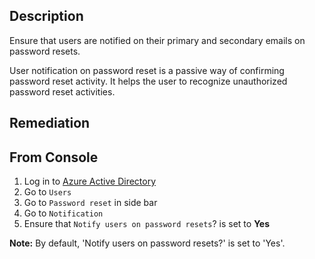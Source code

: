 ## Description

Ensure that users are notified on their primary and secondary emails on password resets.

User notification on password reset is a passive way of confirming password reset activity. It helps the user to recognize unauthorized password reset activities.

## Remediation

## From Console

1. Log in to [Azure Active Directory](https://portal.azure.com/#blade/Microsoft_AAD_IAM/ActiveDirectoryMenuBlade/Overview)
2. Go to `Users`
3. Go to `Password reset` in side bar
4. Go to `Notification`
5. Ensure that `Notify users on password resets`? is set to **Yes**

**Note:** By default, 'Notify users on password resets?' is set to 'Yes'.
